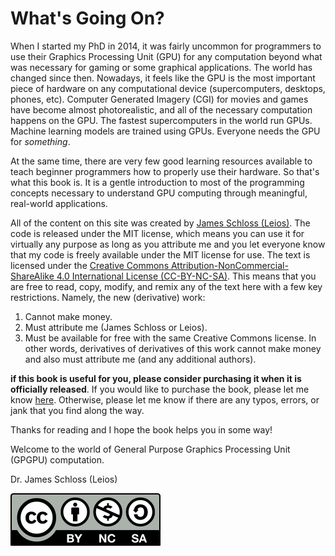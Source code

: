 # What's Going On?

When I started my PhD in 2014, it was fairly uncommon for programmers to use their Graphics Processing Unit (GPU) for any computation beyond what was necessary for gaming or some graphical applications.
The world has changed since then.
Nowadays, it feels like the GPU is the most important piece of hardware on any computational device (supercomputers, desktops, phones, etc).
Computer Generated Imagery (CGI) for movies and games have become almost photorealistic, and all of the necessary computation happens on the GPU.
The fastest supercomputers in the world run GPUs.
Machine learning models are trained using GPUs.
Everyone needs the GPU for *something*.

At the same time, there are very few good learning resources available to teach beginner programmers how to properly use their hardware.
So that's what this book is.
It is a gentle introduction to most of the programming concepts necessary to understand GPU computing through meaningful, real-world applications.

All of the content on this site was created by [James Schloss (Leios)](https://github.com/leios).
The code is released under the MIT license, which means you can use it for virtually any purpose as long as you attribute me and you let everyone know that my code is freely available under the MIT license for use.
The text is licensed under the [Creative Commons Attribution-NonCommercial-ShareAlike 4.0 International License (CC-BY-NC-SA)](https://creativecommons.org/licenses/by-nc-sa/4.0/legalcode).
This means that you are free to read, copy, modify, and remix any of the text here with a few key restrictions.
Namely, the new (derivative) work:
1. Cannot make money.
2. Must attribute me (James Schloss or Leios).
3. Must be available for free with the same Creative Commons license. In other words, derivatives of derivatives of this work cannot make money and also must attribute me (and any additional authors).

**if this book is useful for you, please consider purchasing it when it is officially released**.
If you would like to purchase the book, please let me know [here](https://forms.gle/MAy3wZY3dy5NiymbA).
Otherwise, please let me know if there are any typos, errors, or jank that you find along the way.

Thanks for reading and I hope the book helps you in some way!

Welcome to the world of General Purpose Graphics Processing Unit (GPGPU) computation.

Dr. James Schloss (Leios)

[![CC BY NC SA](../content/cc/by-nc-sa.svg)](https://creativecommons.org/licenses/by-sa/4.0/)

